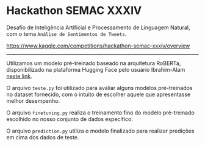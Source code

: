 # Hackathon SEMAC XXXIV
Desafio de Inteligência Artificial e Processamento de Linguagem Natural, com o tema `Análise de Sentimentos de Tweets`.

https://www.kaggle.com/competitions/hackathon-semac-xxxiv/overview

---
Utilizamos um modelo pré-treinado baseado na arquitetura RoBERTa, disponibilizado na plataforma Hugging Face pelo usuário Ibrahim-Alam [neste link](https://huggingface.co/Ibrahim-Alam/finetuning-roberta-base-on-tweet_sentiment_binary).


O arquivo `teste.py` foi utilizado para avaliar alguns modelos pré-treinados no dataset fornecido, com o intuito de escolher aquele que apresentasse melhor desempenho.

O arquivo `finetuning.py` realiza o treinamento fino do modelo pré-treinado escolhido no nosso conjunto de dados específico.

O arquivo `prediction.py` utiliza o modelo finalizado para realizar predições em cima dos dados de teste.
